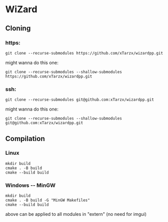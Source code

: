 # WiZard

## Cloning

### https:

    git clone --recurse-submodules https://github.com/xTarzx/wizardpp.git

might wanna do this one:

    git clone --recurse-submodules --shallow-submodules https://github.com/xTarzx/wizardpp.git

### ssh:

    git clone --recurse-submodules git@github.com:xTarzx/wizardpp.git

might wanna do this one:

    git clone --recurse-submodules --shallow-submodules git@github.com:xTarzx/wizardpp.git

## Compilation

### Linux

    mkdir build
    cmake . -B build
    cmake --build build

### Windows -- MinGW

    mkdir build
    cmake . -B build -G "MinGW Makefiles"
    cmake --build build

above can be applied to all modules in "extern" (no need for imgui)
